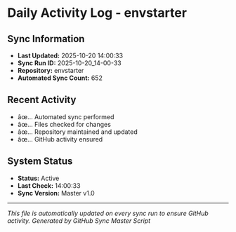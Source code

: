 ﻿# Daily Activity Log - envstarter

## Sync Information
- **Last Updated:** 2025-10-20 14:00:33
- **Sync Run ID:** 2025-10-20_14-00-33
- **Repository:** envstarter
- **Automated Sync Count:** 652

## Recent Activity
- âœ… Automated sync performed
- âœ… Files checked for changes
- âœ… Repository maintained and updated
- âœ… GitHub activity ensured

## System Status
- **Status:** Active
- **Last Check:** 14:00:33
- **Sync Version:** Master v1.0

---
*This file is automatically updated on every sync run to ensure GitHub activity.*
*Generated by GitHub Sync Master Script*
